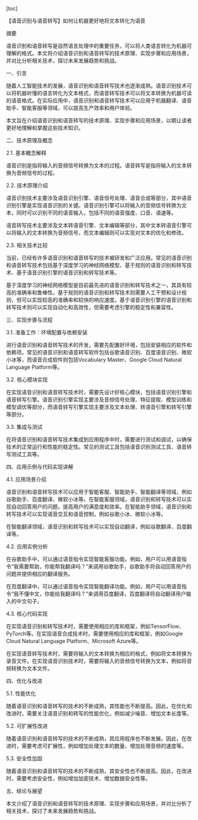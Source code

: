 
[toc]                    
                
                
【语音识别与语音转写】如何让机器更好地将文本转化为语音

摘要

语音识别和语音转写是自然语言处理中的重要任务，可以将人类语言转化为机器可理解的格式。本文将介绍语音识别和语音转写的技术原理、实现步骤和应用场景，并对比分析相关技术，探讨未来发展趋势和挑战。

一、引言

随着人工智能技术的发展，语音识别和语音转写技术也逐渐成熟。语音识别技术可以将机器听懂的语言转化为文本格式，而语音转写技术可以将文本转换为机器可读的语音格式。在实际应用中，语音识别和语音转写技术可以应用于机器翻译、语音助手、智能客服等领域，可以提高生产效率和用户体验。

本文旨在介绍语音识别和语音转写的技术原理、实现步骤和应用场景，以期让读者更好地理解和掌握这些技术知识。

二、技术原理及概念

2.1. 基本概念解释

语音识别是指将输入的音频信号转换为文本的过程。语音转写是指将输入的文本转换为音频信号的过程。

2.2. 技术原理介绍

语音识别技术主要涉及语音识别引擎、语音信号处理、语音合成等部分，其中语音识别引擎是实现语音识别的关键。语音识别引擎可以将输入的音频信号转换为文本，同时可以识别不同的语音输入，包括不同的语音强度、口音、语速等。

语音转写技术主要涉及文本转语音引擎、文本编辑等部分，其中文本转语音引擎可以将输入的文本转换为音频信号，而文本编辑则可以实现对文本的优化和修改。

2.3. 相关技术比较

当前，已经有许多语音识别和语音转写的技术被研发和广泛应用。常见的语音识别和语音转写技术包括基于深度学习的神经网络模型、基于规则的语音识别和转写技术、基于语音识别引擎的语音识别和转写技术等。

基于深度学习的神经网络模型是目前最先进的语音识别和转写技术之一，其具有较高的准确率和鲁棒性。基于规则的语音识别和转写技术则需要人工干预和设计规则，但可以实现较高的准确率和较快的响应速度。基于语音识别引擎的语音识别和转写技术则可以实现自动化和高效性，但需要考虑引擎的稳定性和兼容性。

三、实现步骤与流程

3.1. 准备工作：环境配置与依赖安装

进行语音识别和语音转写技术的开发，需要先配置好环境，包括安装相应的软件和依赖项。常见的语音识别和语音转写软件包括谷歌语音识别、百度语音识别、微软小冰等，而语音合成软件则包括Vocabulary Master、Google Cloud Natural Language Platform等。

3.2. 核心模块实现

在实现语音识别和语音转写技术时，需要先设计好核心模块，包括语音识别引擎和语音转写引擎。语音识别引擎实现主要涉及音频信号处理、特征提取、模型训练和模型调优等部分，而语音转写引擎实现主要涉及文本处理、转语音引擎和转写引擎等部分。

3.3. 集成与测试

在将语音识别和语音转写技术集成到应用程序中时，需要进行测试和调试，以确保技术的正常运行和性能的稳定性。常见的测试工具包括语音识别测试工具、语音转写测试工具等。

四、应用示例与代码实现讲解

4.1. 应用场景介绍

语音识别和语音转写技术可以应用于智能客服、智能助手、智能翻译等领域，例如谷歌助手、百度翻译、微软小冰等。在智能客服领域，语音识别和转写技术可以实现自动回答用户的问题，提高用户的满意度和效率。在智能助手领域，语音识别和转写技术可以实现语音交互和语音控制，例如谷歌小冰、微软小冰等。

在智能翻译领域，语音识别和转写技术可以实现自动翻译，例如谷歌翻译、百度翻译等。

4.2. 应用实例分析

在谷歌助手中，可以通过语音指令实现智能客服功能。例如，用户可以用语音指令“我需要帮助，你能帮我翻译吗？”来调用谷歌助手，谷歌助手将自动回答用户的问题并提供相应的翻译服务。

在百度翻译中，可以通过语音指令实现智能翻译功能。例如，用户可以用语音指令“我不懂中文，你能给我翻译吗？”来调用百度翻译，百度翻译将自动翻译用户输入的中文句子。

4.3. 核心代码实现

在实现语音识别和转写技术时，需要使用相应的库和框架，例如TensorFlow、PyTorch等。在实现语音合成技术时，需要使用相应的库和框架，例如Google Cloud Natural Language Platform、Microsoft Azure等。

在实现语音转写技术时，需要将输入的文本转换为相应的格式，例如将文本转换为录音文件。在实现语音识别技术时，需要将输入的音频信号转换为文本，例如将音频转换为文本文件。

四、优化与改进

5.1. 性能优化

随着语音识别和语音转写的技术的不断成熟，其性能也不断提高。因此，在优化和改进时，需要关注语音识别和转写的性能优化，例如减少噪音、增加文本长度等。

5.2. 可扩展性改进

随着语音识别和语音转写的技术的不断成熟，其应用程序也不断发展。因此，在改进时，需要考虑可扩展性，例如增加处理文本的数量、增加处理音频的速度等。

5.3. 安全性加固

随着语音识别和语音转写的技术的不断成熟，其安全性也不断提高。因此，在改进时，需要考虑安全性，例如增加加密技术、增加数据安全性等。

五、结论与展望

本文介绍了语音识别和语音转写的技术原理、实现步骤和应用场景，并对比分析了相关技术，探讨了未来发展趋势和挑战。

